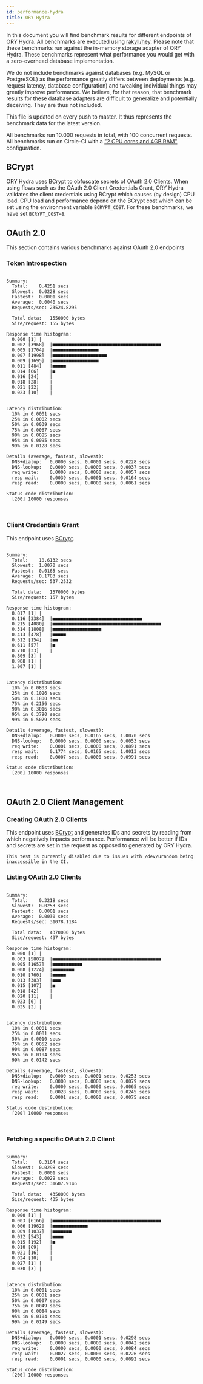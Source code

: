 ```yaml
---
id: performance-hydra
title: ORY Hydra
---
```


In this document you will find benchmark results for different endpoints of ORY Hydra. All benchmarks are executed
using [rakyll/hey](https://github.com/rakyll/hey). Please note that these benchmarks run against the in-memory storage
adapter of ORY Hydra. These benchmarks represent what performance you would get with a zero-overhead database implementation.

We do not include benchmarks against databases (e.g. MySQL or PostgreSQL) as the performance greatly differs between
deployments (e.g. request latency, database configuration) and tweaking individual things may greatly improve performance.
We believe, for that reason, that benchmark results for these database adapters are difficult to generalize and potentially
deceiving. They are thus not included.

This file is updated on every push to master. It thus represents the benchmark data for the latest version.

All benchmarks run 10.000 requests in total, with 100 concurrent requests. All benchmarks run on Circle-CI with a
["2 CPU cores and 4GB RAM"](https://support.circleci.com/hc/en-us/articles/360000489307-Why-do-my-tests-take-longer-to-run-on-CircleCI-than-locally-)
configuration.

## BCrypt

ORY Hydra uses BCrypt to obfuscate secrets of OAuth 2.0 Clients. When using flows such as the OAuth 2.0 Client Credentials
Grant, ORY Hydra validates the client credentials using BCrypt which causes (by design) CPU load. CPU load and performance
depend on the BCrypt cost which can be set using the environment variable `BCRYPT_COST`. For these benchmarks,
we have set `BCRYPT_COST=8`.

## OAuth 2.0

This section contains various benchmarks against OAuth 2.0 endpoints

### Token Introspection

```

Summary:
  Total:	0.4251 secs
  Slowest:	0.0228 secs
  Fastest:	0.0001 secs
  Average:	0.0040 secs
  Requests/sec:	23524.8295
  
  Total data:	1550000 bytes
  Size/request:	155 bytes

Response time histogram:
  0.000 [1]	|
  0.002 [3968]	|■■■■■■■■■■■■■■■■■■■■■■■■■■■■■■■■■■■■■■■■
  0.005 [1704]	|■■■■■■■■■■■■■■■■■
  0.007 [1998]	|■■■■■■■■■■■■■■■■■■■■
  0.009 [1695]	|■■■■■■■■■■■■■■■■■
  0.011 [484]	|■■■■■
  0.014 [66]	|■
  0.016 [24]	|
  0.018 [28]	|
  0.021 [22]	|
  0.023 [10]	|


Latency distribution:
  10% in 0.0001 secs
  25% in 0.0002 secs
  50% in 0.0039 secs
  75% in 0.0067 secs
  90% in 0.0085 secs
  95% in 0.0095 secs
  99% in 0.0128 secs

Details (average, fastest, slowest):
  DNS+dialup:	0.0000 secs, 0.0001 secs, 0.0228 secs
  DNS-lookup:	0.0000 secs, 0.0000 secs, 0.0037 secs
  req write:	0.0000 secs, 0.0000 secs, 0.0057 secs
  resp wait:	0.0039 secs, 0.0001 secs, 0.0164 secs
  resp read:	0.0000 secs, 0.0000 secs, 0.0061 secs

Status code distribution:
  [200]	10000 responses



```

### Client Credentials Grant

This endpoint uses [BCrypt](#bcrypt).

```

Summary:
  Total:	18.6132 secs
  Slowest:	1.0070 secs
  Fastest:	0.0165 secs
  Average:	0.1783 secs
  Requests/sec:	537.2532
  
  Total data:	1570000 bytes
  Size/request:	157 bytes

Response time histogram:
  0.017 [1]	|
  0.116 [3384]	|■■■■■■■■■■■■■■■■■■■■■■■■■■■■■■■■■
  0.215 [4080]	|■■■■■■■■■■■■■■■■■■■■■■■■■■■■■■■■■■■■■■■■
  0.314 [1808]	|■■■■■■■■■■■■■■■■■■
  0.413 [478]	|■■■■■
  0.512 [154]	|■■
  0.611 [57]	|■
  0.710 [33]	|
  0.809 [3]	|
  0.908 [1]	|
  1.007 [1]	|


Latency distribution:
  10% in 0.0803 secs
  25% in 0.1026 secs
  50% in 0.1800 secs
  75% in 0.2156 secs
  90% in 0.3016 secs
  95% in 0.3790 secs
  99% in 0.5079 secs

Details (average, fastest, slowest):
  DNS+dialup:	0.0000 secs, 0.0165 secs, 1.0070 secs
  DNS-lookup:	0.0000 secs, 0.0000 secs, 0.0053 secs
  req write:	0.0001 secs, 0.0000 secs, 0.0891 secs
  resp wait:	0.1774 secs, 0.0165 secs, 1.0013 secs
  resp read:	0.0007 secs, 0.0000 secs, 0.0991 secs

Status code distribution:
  [200]	10000 responses



```

## OAuth 2.0 Client Management

### Creating OAuth 2.0 Clients

This endpoint uses [BCrypt](#bcrypt) and generates IDs and secrets by reading from  which negatively impacts
performance. Performance will be better if IDs and secrets are set in the request as opposed to generated by ORY Hydra.

```
This test is currently disabled due to issues with /dev/urandom being inaccessible in the CI.
```

### Listing OAuth 2.0 Clients

```

Summary:
  Total:	0.3218 secs
  Slowest:	0.0253 secs
  Fastest:	0.0001 secs
  Average:	0.0030 secs
  Requests/sec:	31078.1184
  
  Total data:	4370000 bytes
  Size/request:	437 bytes

Response time histogram:
  0.000 [1]	|
  0.003 [5807]	|■■■■■■■■■■■■■■■■■■■■■■■■■■■■■■■■■■■■■■■■
  0.005 [1657]	|■■■■■■■■■■■
  0.008 [1224]	|■■■■■■■■
  0.010 [760]	|■■■■■
  0.013 [383]	|■■■
  0.015 [107]	|■
  0.018 [42]	|
  0.020 [11]	|
  0.023 [6]	|
  0.025 [2]	|


Latency distribution:
  10% in 0.0001 secs
  25% in 0.0001 secs
  50% in 0.0010 secs
  75% in 0.0052 secs
  90% in 0.0087 secs
  95% in 0.0104 secs
  99% in 0.0142 secs

Details (average, fastest, slowest):
  DNS+dialup:	0.0000 secs, 0.0001 secs, 0.0253 secs
  DNS-lookup:	0.0000 secs, 0.0000 secs, 0.0079 secs
  req write:	0.0000 secs, 0.0000 secs, 0.0065 secs
  resp wait:	0.0028 secs, 0.0000 secs, 0.0245 secs
  resp read:	0.0001 secs, 0.0000 secs, 0.0075 secs

Status code distribution:
  [200]	10000 responses



```

### Fetching a specific OAuth 2.0 Client

```

Summary:
  Total:	0.3164 secs
  Slowest:	0.0298 secs
  Fastest:	0.0001 secs
  Average:	0.0029 secs
  Requests/sec:	31607.9146
  
  Total data:	4350000 bytes
  Size/request:	435 bytes

Response time histogram:
  0.000 [1]	|
  0.003 [6166]	|■■■■■■■■■■■■■■■■■■■■■■■■■■■■■■■■■■■■■■■■
  0.006 [1962]	|■■■■■■■■■■■■■
  0.009 [1037]	|■■■■■■■
  0.012 [543]	|■■■■
  0.015 [192]	|■
  0.018 [69]	|
  0.021 [16]	|
  0.024 [10]	|
  0.027 [1]	|
  0.030 [3]	|


Latency distribution:
  10% in 0.0001 secs
  25% in 0.0001 secs
  50% in 0.0007 secs
  75% in 0.0049 secs
  90% in 0.0084 secs
  95% in 0.0104 secs
  99% in 0.0149 secs

Details (average, fastest, slowest):
  DNS+dialup:	0.0000 secs, 0.0001 secs, 0.0298 secs
  DNS-lookup:	0.0000 secs, 0.0000 secs, 0.0042 secs
  req write:	0.0000 secs, 0.0000 secs, 0.0084 secs
  resp wait:	0.0027 secs, 0.0000 secs, 0.0226 secs
  resp read:	0.0001 secs, 0.0000 secs, 0.0092 secs

Status code distribution:
  [200]	10000 responses



```
